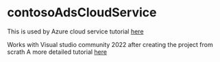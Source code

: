 # contosoAdsCloudService
This is used by Azure cloud service tutorial [here](https://docs.microsoft.com/en-us/azure/cloud-services/cloud-services-dotnet-get-started#overview)


Works with Visual studio community 2022 after creating the project from scrath
A more detailed tutorial [here](https://github.com/MicrosoftDocs/azure-docs/blob/main/articles/cloud-services/cloud-services-dotnet-get-started.md)
